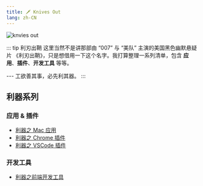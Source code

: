 ```yaml
---
title: 🗡️ Knives Out
lang: zh-CN
---
```


![knvies out](/monthly/images/knives-out.jpg)

::: tip 利刃出鞘
这里当然不是讲那部由 “007” 与 “美队” 主演的美国黑色幽默悬疑片 《利刃出鞘》，只是想借用一下这个名字。我打算整理一系列清单，包含 **应用**、**插件**、**开发工具** 等等。

--- 工欲善其事，必先利其器。
:::

## 利器系列

### 应用 & 插件

* [利器之 Mac 应用](./macos-app.md)
* [利器之 Chrome 插件](./chrome-plugins.md)
* [利器之 VSCode 插件](./vscode-plugins.md)

### 开发工具

* [利器之前端开发工具](./#)
